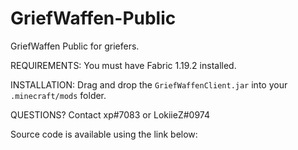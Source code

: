 # GriefWaffen-Public

GriefWaffen Public for griefers.

REQUIREMENTS:
You must have Fabric 1.19.2 installed.

INSTALLATION:
Drag and drop the `GriefWaffenClient.jar` into your `.minecraft/mods` folder.

QUESTIONS?
Contact xp#7083 or LokiieZ#0974

Source code is available using the link below: 
